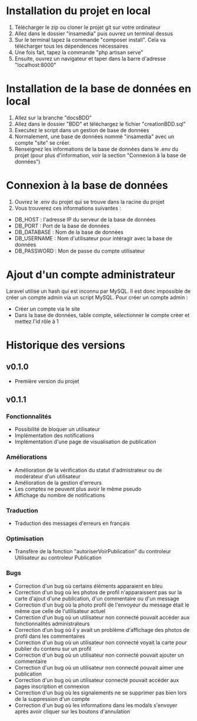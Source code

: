 # Installation du projet en local

1. Télécharger le zip ou cloner le projet git sur votre ordinateur
2. Allez dans le dossier "insamedia" puis ouvrez un terminal dessus
3. Sur le terminal tapez la commande "composer install". Cela va télécharger tous les dépendences nécessaires
4. Une fois fait, tapez la commande "php artisan serve"
5. Ensuite, ouvrez un navigateur et taper dans la barre d'adresse "localhost:8000"

# Installation de la base de données en local

1. Allez sur la branche "docsBDD"
2. Allez dans le dossier "BDD" et téléchargez le fichier "creationBDD.sql"
3. Executez le script dans un gestion de base de données
4. Normalement, une base de données nommé "insamedia" avec un compte "site" se créer.
5. Renseignez les informations de la base de données dans le .env du projet (pour plus d'information, voir la section "Connexion à la base de données")

# Connexion à la base de données

1. Ouvrez le .env du projet qui se trouve dans la racine du projet
2. Vous trouverez ces informations suivantes :
- DB_HOST : l'adresse IP du serveur de la base de données
- DB_PORT : Port de la base de données
- DB_DATABASE : Nom de la base de données
- DB_USERNAME : Nom d'utilisateur pour intéragir avec la base de données
- DB_PASSWORD : Mon de passe du compte utilisateur

# Ajout d'un compte administrateur
Laravel utilise un hash qui est inconnu par MySQL. Il est donc impossible de créer un compte admin via un script MySQL.
Pour créer un compte admin :
- Créer un compte via le site
- Dans la base de données, table compte, sélectionner le compte créer et mettez l'id rôle à 1

# Historique des versions
## v0.1.0
- Première version du projet

## v0.1.1
### Fonctionnalités
- Possibilité de bloquer un utilisateur
- Implémentation des notifications
- Implémentation d'une page de visualisation de publication
### Améliorations
- Amélioration de la vérification du statut d'admistrateur ou de modérateur d'un utilisateur
- Amélioration de la gestion d'erreurs
- Les comptes ne peuvent plus avoir le même pseudo
- Affichage du nombre de notifications
### Traduction
- Traduction des messages d'erreurs en français
### Optimisation
- Transfère de la fonction "autoriserVoirPublication" du controleur Utilisateur au controleur Publication
### Bugs
- Correction d'un bug où certains éléments apparaient en bleu
- Correction d'un bug où les photos de profil n'apparaissent pas sur la carte d'ajout d'une publication, d'un commentaire ou d'un message
- Correction d'un bug où la photo profil de l'envoyeur du message était le même que celle de l'utilisateur actuel
- Correction d'un bug où un utilisateur non connecté pouvait accéder aux fonctionnalités administrateurs
- Correction d'un bug où il y avait un problème d'affichage des photos de profil dans les commentaires
- Correction d'un bug où un utilisateur non connecté voyait la carte pour publier du contenu sur un profil
- Correction d'un bug où un utilisateur non connecté pouvait ajouter un commentaire
- Correction d'un bug où un utilisateur non connecté pouvait aimer une publication
- Correction d'un bug où un utilisateur connecté pouvait accéder aux pages inscription et connexion
- Correction d'un bug où les signalements ne se supprimer pas bien lors de la suppression d'un compte
- Correction d'un bug où les informations dans les modals s'envoyer après avoir cliquer sur les boutons d'annulation
